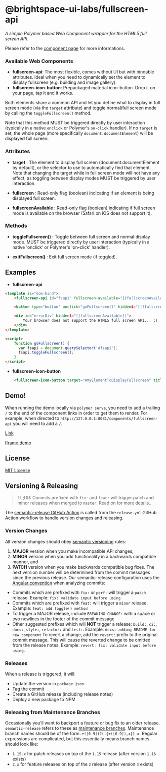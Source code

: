 # @brightspace-ui-labs/fullscreen-api

_A simple Polymer based Web Component wrapper for the HTML5 full screen API._

Please refer to the <a href="https://vguillou.github.io/webcomponents/fullscreen-api/">component page</a> for more informations.


### Available Web Components

* **fullscreen-api**: The most flexible, comes without UI but with bindable attributes. Ideal when you need to dynamically set the element to display fullscreen (e.g. building and image gallery).
* **fullscreen-icon-button**: Prepackaged material icon-button. Drop it on your page, tap it and it works. 

Both elements share a common API and let you define what to display in full screen mode
(via the `target` attribute) and toggle normal/full screen
mode by calling the `toggleFullscreen()` method.

Note that this method MUST be triggered directly by user interaction
(typically in a native `onclick` or Polymer's `on-click` handler).
If no `target` is set, the whole page (more specifically
`document.documentElement`) will be displayed full screen.


### Attributes

* **target** :
The element to display full screen (document.documentElement by default),
or the selector to use to automatically find that element.
Note that changing the target while in full screen mode will not
have any effect, as toggling between display modes MUST be
triggered by user interaction.

* **fullscreen** :
Read-only flag (boolean) indicating if an element is being displayed full screen.

* **fullscreenAvailable** :
Read-only flag (boolean) indicating if full screen mode is available on the browser
(Safari on iOS does not support it).

### Methods

* **toggleFullscreen()** :
Toggle between full screen and normal display mode.
MUST be triggered directly by user interaction (typically in a native 'onclick'
or Polymer's 'on-click' handler).

* **exitFullscreen()** :
Exit full screen mode (if toggled).

## Examples

* **fullscreen-api**

```html
<template is="dom-bind">
	<fullscreen-api id="fsapi" fullscreen-available="{{fullscreenAvailable}}"></fullscreen-api>

	<button type="button" onclick="goFullscreen()" hidden$="[[!fullscreenAvailable]]">Display this page in full screen mode</button>

	<div id="errorDiv" hidden$="[[fullscreenAvailable]]">
		Your browser does not support the HTML5 full screen API... :(
	</div>
</template>

<script>
	function goFullscreen() {
	  var fsapi = document.querySelector('#fsapi');
	  fsapi.toggleFullscreen();
	}
</script>
```

* **fullscreen-icon-button**

```html
    <fullscreen-icon-button target="#myElementToDisplayFullscreen" title="fullscreen" alt="fullscreen" tabindex="0"></fullscreen-icon-button>
```

## Demo!

When running the demo locally via `polymer serve`, you need to add a trailing `/` to the end of the component links in order to get them to render.
For example, when directed to `http://127.0.0.1:8081/components/fullscreen-api` you will need to add a `/`.

[Link](https://vguillou.github.io/webcomponents/fullscreen-api/demo/)

[Iframe demo](https://vguillou.github.io/webcomponents/fullscreen-api/demo/iframe.html)


## License

[MIT License](https://github.com/vguillou/fullscreen-api/blob/master/LICENSE.md)

## Versioning & Releasing

> TL;DR: Commits prefixed with `fix:` and `feat:` will trigger patch and minor releases when merged to `master`. Read on for more details...

The [semantic-release GitHub Action](https://github.com/BrightspaceUI/actions/tree/main/semantic-release) is called from the `release.yml` GitHub Action workflow to handle version changes and releasing.

### Version Changes

All version changes should obey [semantic versioning](https://semver.org/) rules:
1. **MAJOR** version when you make incompatible API changes,
2. **MINOR** version when you add functionality in a backwards compatible manner, and
3. **PATCH** version when you make backwards compatible bug fixes.
The next version number will be determined from the commit messages since the previous release. Our semantic-release configuration uses the [Angular convention](https://github.com/conventional-changelog/conventional-changelog/tree/master/packages/conventional-changelog-angular) when analyzing commits:
* Commits which are prefixed with `fix:` or `perf:` will trigger a `patch` release. Example: `fix: validate input before using`
* Commits which are prefixed with `feat:` will trigger a `minor` release. Example: `feat: add toggle() method`
* To trigger a MAJOR release, include `BREAKING CHANGE:` with a space or two newlines in the footer of the commit message
* Other suggested prefixes which will **NOT** trigger a release: `build:`, `ci:`, `docs:`, `style:`, `refactor:` and `test:`. Example: `docs: adding README for new component`
To revert a change, add the `revert:` prefix to the original commit message. This will cause the reverted change to be omitted from the release notes. Example: `revert: fix: validate input before using`.
### Releases
When a release is triggered, it will:
* Update the version in `package.json`
* Tag the commit
* Create a GitHub release (including release notes)
* Deploy a new package to NPM

### Releasing from Maintenance Branches

Occasionally you'll want to backport a feature or bug fix to an older release. `semantic-release` refers to these as [maintenance branches](https://semantic-release.gitbook.io/semantic-release/usage/workflow-configuration#maintenance-branches).
Maintenance branch names should be of the form: `+([0-9])?(.{+([0-9]),x}).x`.
Regular expressions are complicated, but this essentially means branch names should look like:
* `1.15.x` for patch releases on top of the `1.15` release (after version `1.16` exists)
* `2.x` for feature releases on top of the `2` release (after version `3` exists)